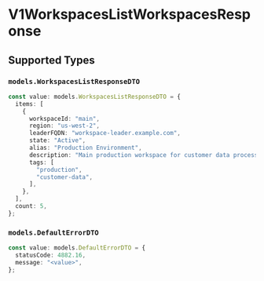 # V1WorkspacesListWorkspacesResponse


## Supported Types

### `models.WorkspacesListResponseDTO`

```typescript
const value: models.WorkspacesListResponseDTO = {
  items: [
    {
      workspaceId: "main",
      region: "us-west-2",
      leaderFQDN: "workspace-leader.example.com",
      state: "Active",
      alias: "Production Environment",
      description: "Main production workspace for customer data processing",
      tags: [
        "production",
        "customer-data",
      ],
    },
  ],
  count: 5,
};
```

### `models.DefaultErrorDTO`

```typescript
const value: models.DefaultErrorDTO = {
  statusCode: 4882.16,
  message: "<value>",
};
```

